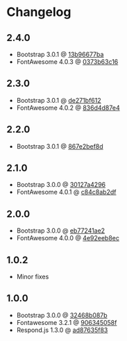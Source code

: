 Changelog
=========

2.4.0
-----
* Bootstrap 3.0.1 @ [13b96677ba](https://github.com/twbs/bootstrap/tree/13b96677bacf3de360a762d11ad0e0007f0710da)
* FontAwesome 4.0.3 @ [0373b63c16](https://github.com/FortAwesome/Font-Awesome/tree/0373b63c16d7aa31b6715c3f81a98a2ffb9f40a6)

2.3.0
-----
* Bootstrap 3.0.1 @ [de271bf612](https://github.com/twbs/bootstrap/tree/de271bf6122d2d43a449518c08d00f9a507af874)
* FontAwesome 4.0.2 @ [836d4d87e4](https://github.com/FortAwesome/Font-Awesome/tree/836d4d87e459b71932b7d033f6cf34539e6d5b79)

2.2.0
-----
* Bootstrap 3.0.1 @ [867e2bef8d](https://github.com/twbs/bootstrap/tree/867e2bef8d9c9b901022899227b306a532f5baf3)

2.1.0
-----
* Bootstrap 3.0.0 @ [30127a4296](https://github.com/twbs/bootstrap/tree/30127a4296476f0b21acac8b919e74806dd5e474)
* FontAwesome 4.0.1 @ [c84c8ab2df](https://github.com/FortAwesome/Font-Awesome/tree/c84c8ab2df8e20b3dc2eb5738a83eb00c20c25d6)

2.0.0
-----
* Bootstrap 3.0.0 @ [eb77241ae2](https://github.com/twbs/bootstrap/tree/eb77241ae2d4b90fccea1707e12caca355a1afce)
* FontAwesome 4.0.0 @ [4e92eeb8ec](https://github.com/FortAwesome/Font-Awesome/tree/4e92eeb8ec7c757b74fc60b6ac8cdef937e0614f)

1.0.2
-----
* Minor fixes

1.0.0
-----
* Bootstrap 3.0.0 @ [32468b087b](https://github.com/twbs/bootstrap/tree/32468b087b615d1ed710f9118ff4f669cc5ad5e8)
* Fontawesome 3.2.1 @ [906345058f](https://github.com/FortAwesome/Font-Awesome/tree/906345058f738c2b931f89754a319ed108e17bd8)
* Respond.js 1.3.0 @ [ad87635f83](https://github.com/scottjehl/Respond/tree/ad87635f83f8b811e1da53c082325a4b35960771)
